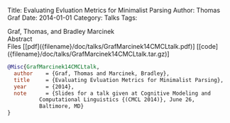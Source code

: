 Title: Evaluating Evluation Metrics for Minimalist Parsing
Author: Thomas Graf
Date: 2014-01-01
Category: Talks
Tags: 

<div markdown class="authors">
Graf, Thomas, and Bradley Marcinek
</div>

<div markdown class="abstract">
<span id="abstract-title">Abstract</span>

</div>

<div markdown class="files">
<span id="files-title">Files</span>
[[pdf]({filename}/doc/talks/GrafMarcinek14CMCLtalk.pdf)]
[[code]({filename}/doc/talks/GrafMarcinek14CMCLtalk.tar.gz)]
</div>

~~~bibtex
@Misc{GrafMarcinek14CMCLtalk,
  author	= {Graf, Thomas and Marcinek, Bradley},
  title		= {Evaluating Evluation Metrics for Minimalist Parsing},
  year		= {2014},
  note		= {Slides for a talk given at Cognitive Modeling and
		  Computational Linguistics {(CMCL 2014)}, June 26,
		  Baltimore, MD}
}
~~~

